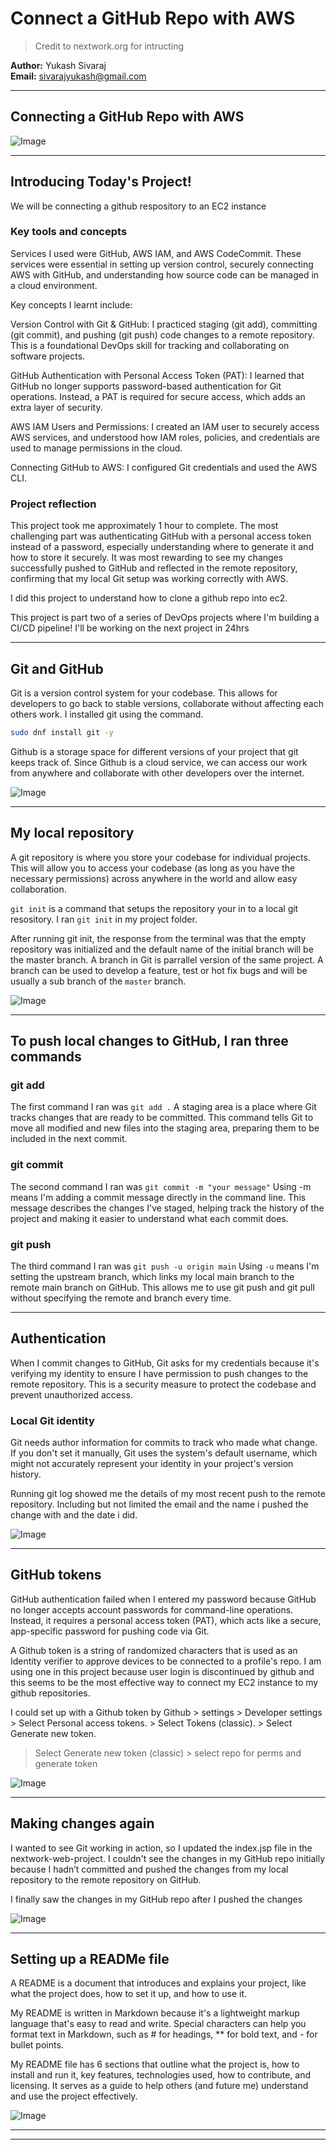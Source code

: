 # Connect a GitHub Repo with AWS

> Credit to nextwork.org for intructing

**Author:** Yukash Sivaraj  
**Email:** sivarajyukash@gmail.com

---

## Connecting a GitHub Repo with AWS

![Image](http://learn.nextwork.org/merry_vermilion_zany_llama/uploads/aws-devops-github_dd9d254e)

---

## Introducing Today's Project!

We will be connecting a github respository to an EC2 instance

### Key tools and concepts

Services I used were GitHub, AWS IAM, and AWS CodeCommit. These services were essential in setting up version control, securely connecting AWS with GitHub, and understanding how source code can be managed in a cloud environment.

Key concepts I learnt include:

Version Control with Git & GitHub: I practiced staging (git add), committing (git commit), and pushing (git push) code changes to a remote repository. This is a foundational DevOps skill for tracking and collaborating on software projects.

GitHub Authentication with Personal Access Token (PAT): I learned that GitHub no longer supports password-based authentication for Git operations. Instead, a PAT is required for secure access, which adds an extra layer of security.

AWS IAM Users and Permissions: I created an IAM user to securely access AWS services, and understood how IAM roles, policies, and credentials are used to manage permissions in the cloud.

Connecting GitHub to AWS: I configured Git credentials and used the AWS CLI.

### Project reflection

This project took me approximately 1 hour to complete. The most challenging part was authenticating GitHub with a personal access token instead of a password, especially understanding where to generate it and how to store it securely. It was most rewarding to see my changes successfully pushed to GitHub and reflected in the remote repository, confirming that my local Git setup was working correctly with AWS.

I did this project to understand how to clone a github repo into ec2.

This project is part two of a series of DevOps projects where I'm building a CI/CD pipeline! I'll be working on the next project in 24hrs

---

## Git and GitHub

Git is a version control system for your codebase. This allows for developers to go back to stable versions, collaborate without affecting each others work. I installed git using the command.

```bash
sudo dnf install git -y 
```

Github is a storage space for different versions of your project that git keeps track of. Since Github is a cloud service, we can access our work from anywhere and collaborate with other developers over the internet.

![Image](http://learn.nextwork.org/merry_vermilion_zany_llama/uploads/aws-devops-github_efaadbf7)

---

## My local repository

A git repository is where you store your codebase for individual projects. This will allow you to access your codebase (as long as you have the necessary permissions) across anywhere in the world and allow easy collaboration.

`git init`  is a command that setups the repository your in to a local git resository. I ran `git init` in my project folder.

After running git init, the response from the terminal was that the empty repository was initialized and the default name of the initial branch will be the master branch.  A branch in Git is parrallel version of the same project. A branch can be used to develop a feature, test or hot fix bugs and will be usually a sub branch of the `master` branch. 

![Image](http://learn.nextwork.org/merry_vermilion_zany_llama/uploads/aws-devops-github_7bf21bae)

---

## To push local changes to GitHub, I ran three commands

### git add

The first command I ran was `git add .` A staging area is a place where Git tracks changes that are ready to be committed. This command tells Git to move all modified and new files into the staging area, preparing them to be included in the next commit.

### git commit

The second command I ran was `git commit -m "your message"`
Using -m means I'm adding a commit message directly in the command line. This message describes the changes I've staged, helping track the history of the project and making it easier to understand what each commit does.

### git push

The third command I ran was `git push -u origin main`
Using `-u` means I'm setting the upstream branch, which links my local main branch to the remote main branch on GitHub. This allows me to use git push and git pull without specifying the remote and branch every time.

---

## Authentication

When I commit changes to GitHub, Git asks for my credentials because it's verifying my identity to ensure I have permission to push changes to the remote repository. This is a security measure to protect the codebase and prevent unauthorized access.

### Local Git identity

Git needs author information for commits to track who made what change. If you don't set it manually, Git uses the system's default username, which might not accurately represent your identity in your project's version history.

Running git log showed me the details of my most recent push to the remote repository. Including but not limited the email and the name i pushed the change with and the date i did.

![Image](http://learn.nextwork.org/merry_vermilion_zany_llama/uploads/aws-devops-github_9a27ee3b)

---

## GitHub tokens

GitHub authentication failed when I entered my password because GitHub no longer accepts account passwords for command-line operations. Instead, it requires a personal access token (PAT), which acts like a secure, app-specific password for pushing code via Git.

A Github token is a string of randomized characters that is used as an Identity verifier to approve devices to be connected to a profile's repo. I am using one in this project because user login is discontinued by github and this seems to be the most effective way to connect my EC2 instance to my github repositories.

I could set up with a Github token by 
Github > settings > Developer settings >  Select Personal access tokens. > Select Tokens (classic). > Select Generate new token.
> Select Generate new token (classic) > select repo for perms and generate token

![Image](http://learn.nextwork.org/merry_vermilion_zany_llama/uploads/aws-devops-github_fa11169d)

---

## Making changes again

I wanted to see Git working in action, so I updated the index.jsp file in the nextwork-web-project. I couldn't see the changes in my GitHub repo initially because I hadn’t committed and pushed the changes from my local repository to the remote repository on GitHub.

I finally saw the changes in my GitHub repo after I pushed the changes


![Image](http://learn.nextwork.org/merry_vermilion_zany_llama/uploads/aws-devops-github_6becb2bc)

---

## Setting up a READMe file

A README is a document that introduces and explains your project, like what the project does, how to set it up, and how to use it.

My README is written in Markdown because it's a lightweight markup language that's easy to read and write. Special characters can help you format text in Markdown, such as # for headings, ** for bold text, and - for bullet points.

My README file has 6 sections that outline what the project is, how to install and run it, key features, technologies used, how to contribute, and licensing. It serves as a guide to help others (and future me) understand and use the project effectively.

![Image](http://learn.nextwork.org/merry_vermilion_zany_llama/uploads/aws-devops-github_c94976902)

---

---
